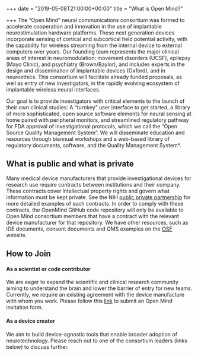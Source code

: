 +++
date = "2019-05-08T21:00:00+00:00"
title = "What is Open Mind?"

+++
The “Open Mind” neural communications consortium was formed to accelerate cooperation and innovation in the use of implantable neurostimulation hardware platforms. These next generation devices incorporate sensing of cortical and subcortical field potential activity, with the capability for wireless streaming from the internal device to external computers over years. Our founding team represents the major clinical areas of interest in neuromodulation: movement disorders (UCSF), epilepsy (Mayo Clinic), and psychiatry (Brown/Baylor), and includes experts in the design and dissemination of implantable devices (Oxford), and in neuroethics. This consortium will facilitate already funded proposals, as well as entry of new investigators, in the rapidly evolving ecosystem of implantable wireless neural interfaces.

Our goal is to provide investigators with critical elements to the launch of their own clinical studies: A “turnkey” user interface to get started, a library of more sophisticated, open source software elements for neural sensing at home paired with peripheral monitors, and streamlined regulatory pathway for FDA approval of investigational protocols, which we call the “Open Source Quality Management System”. We will disseminate education and resources through biannual workshops and a web-based library of regulatory documents, software, and the Quality Management System*.

## What is public and what is private

Many medical device manufacturers that provide investigational devices for research use require contracts between institutions and their company. These contracts cover intellectual property rights and govern what information must be kept private. See the NIH [public private partnership]() for more detailed examples of such contracts. In order to comply with these contracts, the OpenMind GitHub code repository will only be available to Open Mind consortium members that have a contract with the relevant device manufacturer for that repository. We have other resources, such as IDE documents, consent documents and QMS examples on the [OSF](https://osf.io/ya5jf/) website.

## How to Join

#### As a scientist or code contributor

We are eager to expand the scientific and clinical research community aiming to understand the brain and lower the barrier of entry for new teams. Currently, we require an existing agreement with the device manufacture with whom you work. Please follow this [link](https://forms.gle/pLawjnTbeUETP7JY7 "link") to submit an Open Mind invitation form.

#### As a device creator

We aim to build device-agnostic tools that enable broader adoption of neurotechnology. Please reach out to one of the consortium leaders (links below) to discuss further.